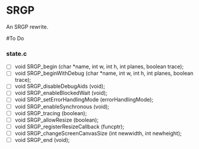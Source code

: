 # SRGP
An SRGP rewrite.

#To Do
### state.c
- [ ] void SRGP_begin (char *name, int w, int h, int planes, boolean trace);
- [ ] void SRGP_beginWithDebug (char *name, int w, int h, int planes, boolean trace);
- [ ] void SRGP_disableDebugAids (void);
- [ ] void SRGP_enableBlockedWait (void);
- [ ] void SRGP_setErrorHandlingMode (errorHandlingMode);
- [ ] void SRGP_enableSynchronous (void);
- [ ] void SRGP_tracing (boolean);
- [ ] void SRGP_allowResize (boolean);
- [ ] void SRGP_registerResizeCallback (funcptr);
- [ ] void SRGP_changeScreenCanvasSize (int newwidth, int newheight);
- [ ] void SRGP_end (void);